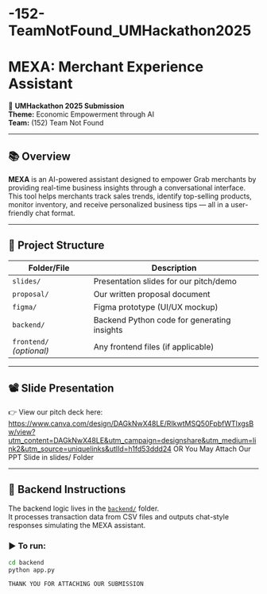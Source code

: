 # -152-TeamNotFound_UMHackathon2025

# MEXA: Merchant Experience Assistant

🚀 **UMHackathon 2025 Submission**  
**Theme:** Economic Empowerment through AI  
**Team:** (152) Team Not Found

---

## 📚 Overview

**MEXA** is an AI-powered assistant designed to empower Grab merchants by providing real-time business insights through a conversational interface.  
This tool helps merchants track sales trends, identify top-selling products, monitor inventory, and receive personalized business tips — all in a user-friendly chat format.

---

## 🎯 Project Structure

| Folder/File        | Description |
|--------------------|-------------|
| `slides/`          | Presentation slides for our pitch/demo |
| `proposal/`        | Our written proposal document |
| `figma/`           | Figma prototype (UI/UX mockup) |
| `backend/`         | Backend Python code for generating insights |
| `frontend/` *(optional)* | Any frontend files (if applicable) |

---

## 📽️ Slide Presentation

👉 View our pitch deck here: https://www.canva.com/design/DAGkNwX48LE/RIkwtMSQ50FpbfWTlxgsBw/view?utm_content=DAGkNwX48LE&utm_campaign=designshare&utm_medium=link2&utm_source=uniquelinks&utlId=h1fd53ddd24
OR You May Attach Our PPT Slide in slides/ Folder

---

## 🧠 Backend Instructions

The backend logic lives in the [`backend/`](backend/) folder.  
It processes transaction data from CSV files and outputs chat-style responses simulating the MEXA assistant.

### ▶️ To run:

```bash
cd backend
python app.py

THANK YOU FOR ATTACHING OUR SUBMISSION
